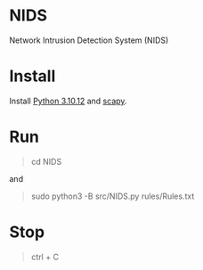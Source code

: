 # NIDS
Network Intrusion Detection System (NIDS)

# Install

Install [Python 3.10.12](https://www.python.org/downloads/) and  [scapy](http://scapy.readthedocs.io/en/latest/installation.html#installing-scapy-v2-x).

# Run
  > cd NIDS

and
  > sudo python3 -B src/NIDS.py rules/Rules.txt

# Stop
> ctrl + C
